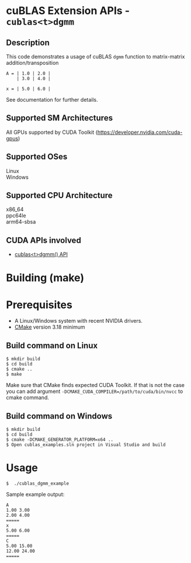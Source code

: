 # cuBLAS Extension APIs - `cublas<t>dgmm`

## Description

This code demonstrates a usage of cuBLAS `dgmm` function to matrix-matrix addition/transposition

```
A = | 1.0 | 2.0 |
    | 3.0 | 4.0 |

x = | 5.0 | 6.0 |
```

See documentation for further details.

## Supported SM Architectures

All GPUs supported by CUDA Toolkit (https://developer.nvidia.com/cuda-gpus)  

## Supported OSes

Linux  
Windows

## Supported CPU Architecture

x86_64  
ppc64le  
arm64-sbsa

## CUDA APIs involved
- [cublas\<t>dgmm() API](https://docs.nvidia.com/cuda/cublas/index.html#cublas-lt-t-gt-dgmm)

# Building (make)

# Prerequisites
- A Linux/Windows system with recent NVIDIA drivers.
- [CMake](https://cmake.org/download) version 3.18 minimum

## Build command on Linux
```
$ mkdir build
$ cd build
$ cmake ..
$ make
```
Make sure that CMake finds expected CUDA Toolkit. If that is not the case you can add argument `-DCMAKE_CUDA_COMPILER=/path/to/cuda/bin/nvcc` to cmake command.

## Build command on Windows
```
$ mkdir build
$ cd build
$ cmake -DCMAKE_GENERATOR_PLATFORM=x64 ..
$ Open cublas_examples.sln project in Visual Studio and build
```

# Usage
```
$  ./cublas_dgmm_example
```

Sample example output:

```
A
1.00 3.00 
2.00 4.00 
=====
x
5.00 6.00 
=====
C
5.00 15.00 
12.00 24.00 
=====
```
